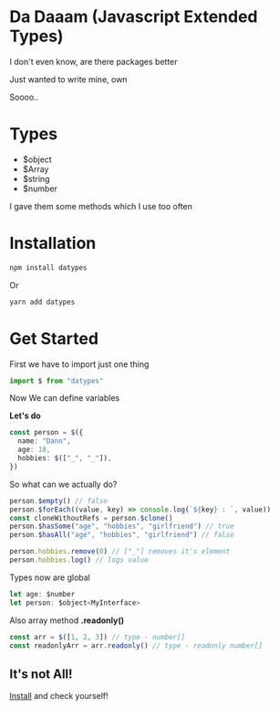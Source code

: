 # Da Daaam (Javascript Extended Types)

I don't even know, are there packages better

Just wanted to write mine, own

Soooo..

# Types

- $object
- $Array
- $string
- $number

I gave them some methods which I use too often

# Installation

```sh
npm install datypes
```

Or

```sh
yarn add datypes
```

# Get Started

First we have to import just one thing

```ts
import $ from "datypes"
```

Now We can define variables

**Let's do**

```ts
const person = $({
  name: "Dann",
  age: 18,
  hobbies: $(["_", "_"]),
})
```

So what can we actually do?

```ts
person.$empty() // false
person.$forEach((value, key) => console.log(`${key} : `, value))
const cloneWithoutRefs = person.$clone()
person.$hasSome("age", "hobbies", "girlfriend") // true
person.$hasAll("age", "hobbies", "girlfriend") // false

person.hobbies.remove(0) // ["_"] removes it's element
person.hobbies.log() // logs value
```

Types now are global

```ts
let age: $number
let person: $object<MyInterface>
```

Also array method **.readonly()**

```ts
const arr = $([1, 2, 3]) // type - number[]
const readonlyArr = arr.readonly() // type - readonly number[]
```

## It's not All!

[Install](#installation) and check yourself!
